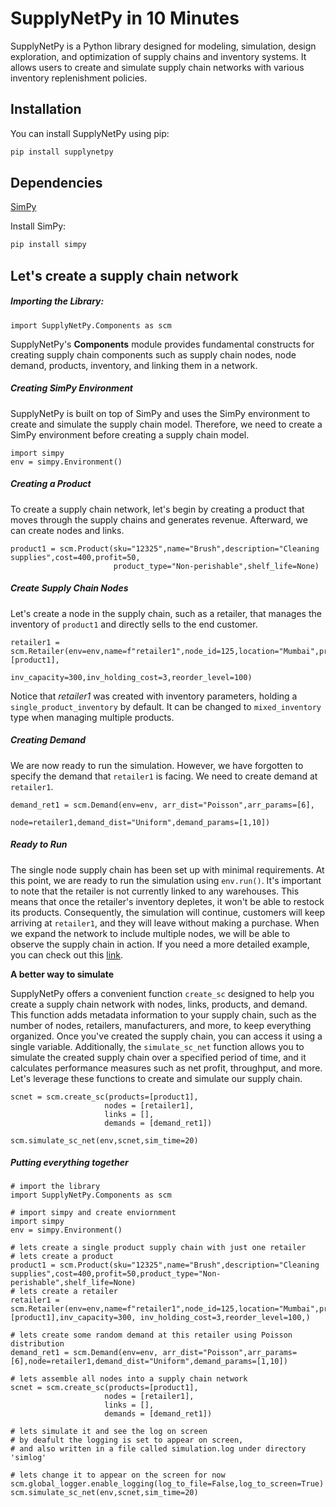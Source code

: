 # SupplyNetPy in 10 Minutes

SupplyNetPy is a Python library designed for modeling, simulation, design exploration, and optimization of supply chains and inventory systems. It allows users to create and simulate supply chain networks with various inventory replenishment policies.

## Installation

You can install SupplyNetPy using pip:

```sh
pip install supplynetpy
```

## Dependencies

[SimPy](https://simpy.readthedocs.io/en/latest/)

Install SimPy:

```sh
pip install simpy
```

## Let's create a supply chain network

##### Importing the Library:
~~~
import SupplyNetPy.Components as scm
~~~

SupplyNetPy's __Components__ module provides fundamental constructs for creating supply chain components such as supply chain nodes, node demand, products, inventory, and linking them in a network.

##### Creating SimPy Environment
SupplyNetPy is built on top of SimPy and uses the SimPy environment to create and simulate the supply chain model. Therefore, we need to create a SimPy environment before creating a supply chain model.
~~~
import simpy
env = simpy.Environment()
~~~

##### Creating a Product
To create a supply chain network, let's begin by creating a product that moves through the supply chains and generates revenue. Afterward, we can create nodes and links.

~~~
product1 = scm.Product(sku="12325",name="Brush",description="Cleaning supplies",cost=400,profit=50,
                       product_type="Non-perishable",shelf_life=None)
~~~

##### Create Supply Chain Nodes
Let's create a node in the supply chain, such as a retailer, that manages the inventory of `product1` and directly sells to the end customer.

~~~
retailer1 = scm.Retailer(env=env,name=f"retailer1",node_id=125,location="Mumbai",products=[product1],
                         inv_capacity=300,inv_holding_cost=3,reorder_level=100)
~~~

Notice that _retailer1_ was created with inventory parameters, holding a `single_product_inventory` by default. It can be changed to `mixed_inventory` type when managing multiple products.

##### Creating Demand
We are now ready to run the simulation. However, we have forgotten to specify the demand that `retailer1` is facing. We need to create demand at `retailer1`.
~~~
demand_ret1 = scm.Demand(env=env, arr_dist="Poisson",arr_params=[6],
                         node=retailer1,demand_dist="Uniform",demand_params=[1,10])
~~~

##### Ready to Run
The single node supply chain has been set up with minimal requirements. At this point, we are ready to run the simulation using `env.run()`. It's important to note that the retailer is not currently linked to any warehouses. This means that once the retailer's inventory depletes, it won't be able to restock its products. Consequently, the simulation will continue, customers will keep arriving at `retailer1`, and they will leave without making a purchase. When we expand the network to include multiple nodes, we will be able to observe the supply chain in action. If you need a more detailed example, you can check out this [link](example.md).

__A better way to simulate__

SupplyNetPy offers a convenient function `create_sc` designed to help you create a supply chain network with nodes, links, products, and demand. This function adds metadata information to your supply chain, such as the number of nodes, retailers, manufacturers, and more, to keep everything organized. Once you've created the supply chain, you can access it using a single variable. Additionally, the `simulate_sc_net` function allows you to simulate the created supply chain over a specified period of time, and it calculates performance measures such as net profit, throughput, and more. Let's leverage these functions to create and simulate our supply chain.

~~~
scnet = scm.create_sc(products=[product1],
                     nodes = [retailer1],
                     links = [],
                     demands = [demand_ret1])

scm.simulate_sc_net(env,scnet,sim_time=20)
~~~

##### Putting everything together
~~~
# import the library
import SupplyNetPy.Components as scm

# import simpy and create enviornment
import simpy
env = simpy.Environment()

# lets create a single product supply chain with just one retailer
# lets create a product
product1 = scm.Product(sku="12325",name="Brush",description="Cleaning supplies",cost=400,profit=50,product_type="Non-perishable",shelf_life=None)
# lets create a retailer 
retailer1 = scm.Retailer(env=env,name=f"retailer1",node_id=125,location="Mumbai",products=[product1],inv_capacity=300, inv_holding_cost=3,reorder_level=100,)

# lets create some random demand at this retailer using Poisson distribution
demand_ret1 = scm.Demand(env=env, arr_dist="Poisson",arr_params=[6],node=retailer1,demand_dist="Uniform",demand_params=[1,10])

# lets assemble all nodes into a supply chain network
scnet = scm.create_sc(products=[product1],
                     nodes = [retailer1],
                     links = [],
                     demands = [demand_ret1])

# lets simulate it and see the log on screen
# by deafult the logging is set to appear on screen,
# and also written in a file called simulation.log under directory 'simlog'

# lets change it to appear on the screen for now
scm.global_logger.enable_logging(log_to_file=False,log_to_screen=True)
scm.simulate_sc_net(env,scnet,sim_time=20)
~~~